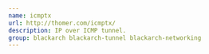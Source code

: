```yaml
---
name: icmptx
url: http://thomer.com/icmptx/
description: IP over ICMP tunnel.
group: blackarch blackarch-tunnel blackarch-networking
---
```

